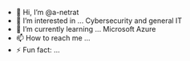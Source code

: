 - 👋 Hi, I’m @a-netrat
- 👀 I’m interested in ... Cybersecurity and general IT 
- 🌱 I’m currently learning ... Microsoft Azure
- 📫 How to reach me ... 
- ⚡ Fun fact: ...

<!---
a-netrat/a-netrat is a ✨ special ✨ repository because its `README.md` (this file) appears on your GitHub profile.
You can click the Preview link to take a look at your changes.
--->
